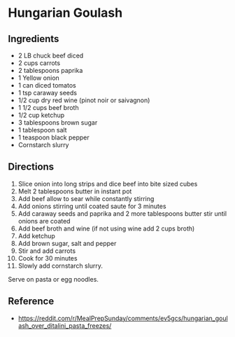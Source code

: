 # Hungarian Goulash

## Ingredients
* 2 LB chuck beef diced
* 2 cups carrots
* 2 tablespoons paprika
* 1 Yellow onion
* 1 can diced tomatos
* 1 tsp caraway seeds
* 1/2 cup dry red wine (pinot noir or saivagnon)
* 1 1/2 cups beef broth
* 1/2 cup ketchup
* 3 tablespoons brown sugar
* 1 tablespoon salt
* 1 teaspoon black pepper
* Cornstarch slurry

## Directions
1. Slice onion into long strips and dice beef into bite sized cubes
2. Melt 2 tablespoons butter in instant pot
3. Add beef allow to sear while constantly stirring
4. Add onions stirring until coated saute for 3 minutes
5. Add caraway seeds and paprika and 2 more tablespoons butter stir until onions are coated
6. Add beef broth and wine (if not using wine add 2 cups broth)
7. Add ketchup
8. Add brown sugar, salt and pepper
9. Stir and add carrots
10. Cook for 30 minutes
11. Slowly add cornstarch slurry.

Serve on pasta or egg noodles.

## Reference
* https://reddit.com/r/MealPrepSunday/comments/ev5gcs/hungarian_goulash_over_ditalini_pasta_freezes/

